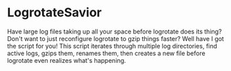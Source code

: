 # LogrotateSavior
Have large log files taking up all your space before logrotate does its thing? Don't want to just reconfigure logrotate to gzip things faster? Well have I got the script for you! This script iterates through multiple log directories, find active logs, gzips them, renames them, then creates a new file before logrotate even realizes what's happening. 
